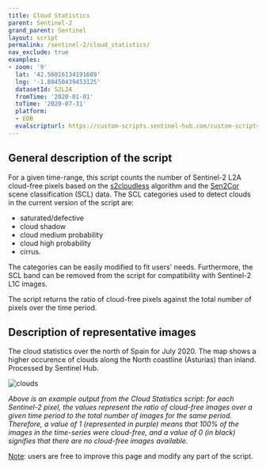 ```yaml
---
title: Cloud Statistics
parent: Sentinel-2
grand_parent: Sentinel
layout: script
permalink: /sentinel-2/cloud_statistics/
nav_exclude: true
examples:
- zoom: '9'
  lat: '42.56016134191609'
  lng: '-1.80450439453125'
  datasetId: S2L2A
  fromTime: '2020-01-01'
  toTime: '2020-07-31'
  platform:
  - EOB
  evalscripturl: https://custom-scripts.sentinel-hub.com/custom-scripts/sentinel-2/cloud_statistics/script.js
---
```


## General description of the script

For a given time-range, this script counts the number of Sentinel-2 L2A cloud-free pixels based on the [s2cloudless](https://medium.com/sentinel-hub/cloud-masks-at-your-service-6e5b2cb2ce8a) algorithm and the [Sen2Cor](https://step.esa.int/main/third-party-plugins-2/sen2cor/) scene classification (SCL) data. The SCL categories used to detect clouds in the current version of the script are:
- saturated/defective
- cloud shadow
- cloud medium probability
- cloud high probability
- cirrus.

The categories can be easily modified to fit users' needs. Furthermore, the SCL band can be removed from the script for compatibility with Sentinel-2 L1C images.

The script returns the ratio of cloud-free pixels against the total number of pixels over the time period.
## Description of representative images

The cloud statistics over the north of Spain for July 2020. The map shows a higher occurence of clouds along the North coastline (Asturias) than inland. Processed by Sentinel Hub.

![clouds](fig/fig2.jpg)

*Above is an example output from the Cloud Statistics script: for each Sentinel-2 pixel, the values represent the ratio of cloud-free images over a given time period to the total number of images for the same period. Therefore, a value of 1 (represented in purple) means that 100% of the images in the time-series were cloud-free, and a value of 0 (in black) signifies that there are no cloud-free images available.*

<ins>Note</ins>: users are free to improve this page and modify any part of the script.
